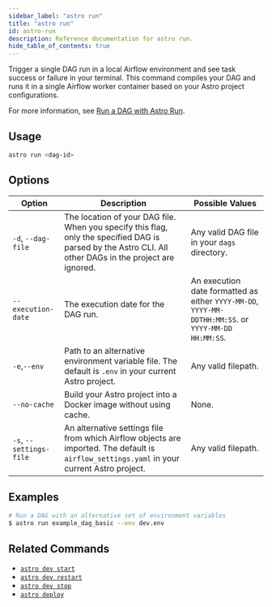 ```yaml
---
sidebar_label: "astro run"
title: "astro run"
id: astro-run
description: Reference documentation for astro run.
hide_table_of_contents: true
---
```


Trigger a single DAG run in a local Airflow environment and see task success or failure in your terminal. This command compiles your DAG and runs it in a single Airflow worker container based on your Astro project configurations.

For more information, see [Run a DAG with Astro Run](test-and-troubleshoot-locally.md#run-a-dag-with-astro-run).

## Usage

```bash
astro run <dag-id>
```

## Options

| Option                  | Description                                                                                                                                 | Possible Values                            |
| ----------------------- | ------------------------------------------------------------------------------------------------------------------------------------------- | ------------------------------------------ |
| `-d`, `--dag-file` | The location of your DAG file. When you specify this flag, only the specified DAG is parsed by the Astro CLI. All other DAGs in the project are ignored.| Any valid DAG file in your `dags` directory. |
| `--execution-date`            | The execution date for the DAG run.                                      | An execution date formatted as either `YYYY-MM-DD`, `YYYY-MM-DDTHH:MM:SS`. or `YYYY-MM-DD HH:MM:SS`.                        |
| `-e`,`--env`            | Path to an alternative environment variable file. The default is `.env` in your current Astro project.                                      | Any valid filepath.                         |
| `--no-cache`            | Build your Astro project into a Docker image without using cache.                                                                           | None.                                       |
| `-s`, `--settings-file` | An alternative settings file from which Airflow objects are imported. The default is `airflow_settings.yaml` in your current Astro project. | Any valid filepath. |

## Examples

```bash
# Run a DAG with an alternative set of environment variables
$ astro run example_dag_basic --env dev.env
```

## Related Commands

- [`astro dev start`](cli/astro-dev-start.md)
- [`astro dev restart`](cli/astro-dev-restart.md)
- [`astro dev stop`](cli/astro-dev-stop.md)
- [`astro deploy`](cli/astro-deploy.md)